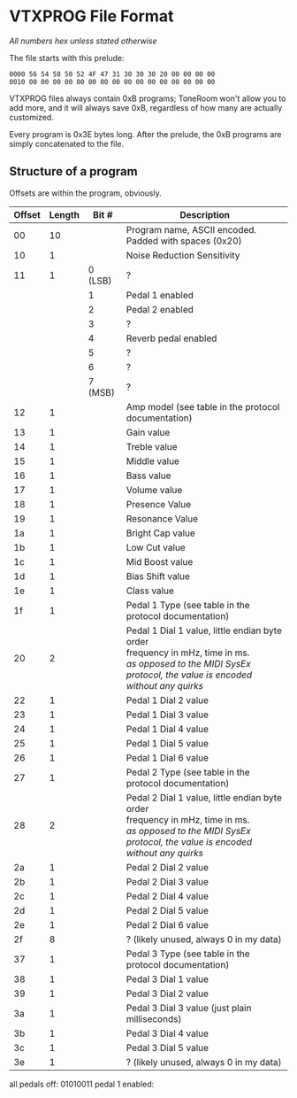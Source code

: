 # VTXPROG File Format

_All numbers hex unless stated otherwise_

The file starts with this prelude:

```
0000 56 54 58 50 52 4F 47 31 30 30 30 20 00 00 00 00
0010 00 00 00 00 00 00 00 00 00 00 00 00 00 00 00 00
```

VTXPROG files always contain 0xB programs; ToneRoom won't
allow you to add more, and it will always save 0xB, regardless
of how many are actually customized.

Every program is 0x3E bytes long. After the prelude,
the 0xB programs are simply concatenated to the file.

## Structure of a program

Offsets are within the program, obviously.

| Offset | Length | Bit #   | Description                                                                                                                                                           |
|--------|--------|---------|-----------------------------------------------------------------------------------------------------------------------------------------------------------------------|
| 00     | 10     |         | Program name, ASCII encoded. Padded with spaces (0x20)                                                                                                                |
| 10     | 1      |         | Noise Reduction Sensitivity                                                                                                                                           |
| 11     | 1      | 0 (LSB) | ?                                                                                                                                                                     |
|        |        | 1       | Pedal 1 enabled                                                                                                                                                       |
|        |        | 2       | Pedal 2 enabled                                                                                                                                                       |
|        |        | 3       | ?                                                                                                                                                                     |
|        |        | 4       | Reverb pedal enabled                                                                                                                                                  |
|        |        | 5       | ?                                                                                                                                                                     |
|        |        | 6       | ?                                                                                                                                                                     |
|        |        | 7 (MSB) | ?                                                                                                                                                                     |
| 12     | 1      |         | Amp model (see table in the protocol documentation)                                                                                                                   |
| 13     | 1      |         | Gain value                                                                                                                                                            | 
| 14     | 1      |         | Treble value                                                                                                                                                          |
| 15     | 1      |         | Middle value                                                                                                                                                          |
| 16     | 1      |         | Bass value                                                                                                                                                            |
| 17     | 1      |         | Volume value                                                                                                                                                          |
| 18     | 1      |         | Presence Value                                                                                                                                                        |
| 19     | 1      |         | Resonance Value                                                                                                                                                       |
| 1a     | 1      |         | Bright Cap value                                                                                                                                                      |
| 1b     | 1      |         | Low Cut value                                                                                                                                                         |
| 1c     | 1      |         | Mid Boost value                                                                                                                                                       |
| 1d     | 1      |         | Bias Shift value                                                                                                                                                      |
| 1e     | 1      |         | Class value                                                                                                                                                           |
| 1f     | 1      |         | Pedal 1 Type (see table in the protocol documentation)                                                                                                                |
| 20     | 2      |         | Pedal 1 Dial 1 value, little endian byte order<br/>frequency in mHz, time in ms.<br/>_as opposed to the MIDI SysEx protocol, the value is encoded without any quirks_ |
| 22     | 1      |         | Pedal 1 Dial 2 value                                                                                                                                                  |
| 23     | 1      |         | Pedal 1 Dial 3 value                                                                                                                                                  |
| 24     | 1      |         | Pedal 1 Dial 4 value                                                                                                                                                  |
| 25     | 1      |         | Pedal 1 Dial 5 value                                                                                                                                                  |
| 26     | 1      |         | Pedal 1 Dial 6 value                                                                                                                                                  |
| 27     | 1      |         | Pedal 2 Type (see table in the protocol documentation)                                                                                                                |
| 28     | 2      |         | Pedal 2 Dial 1 value, little endian byte order<br/>frequency in mHz, time in ms.<br/>_as opposed to the MIDI SysEx protocol, the value is encoded without any quirks_ |
| 2a     | 1      |         | Pedal 2 Dial 2 value                                                                                                                                                  |
| 2b     | 1      |         | Pedal 2 Dial 3 value                                                                                                                                                  |
| 2c     | 1      |         | Pedal 2 Dial 4 value                                                                                                                                                  |
| 2d     | 1      |         | Pedal 2 Dial 5 value                                                                                                                                                  |
| 2e     | 1      |         | Pedal 2 Dial 6 value                                                                                                                                                  |
| 2f     | 8      |         | ? (likely unused, always 0 in my data)                                                                                                                                |
| 37     | 1      |         | Pedal 3 Type (see table in the protocol documentation)                                                                                                                |
| 38     | 1      |         | Pedal 3 Dial 1 value                                                                                                                                                  |
| 39     | 1      |         | Pedal 3 Dial 2 value                                                                                                                                                  |
| 3a     | 1      |         | Pedal 3 Dial 3 value (just plain milliseconds)                                                                                                                        |
| 3b     | 1      |         | Pedal 3 Dial 4 value                                                                                                                                                  |
| 3c     | 1      |         | Pedal 3 Dial 5 value                                                                                                                                                  |
| 3e     | 1      |         | ? (likely unused, always 0 in my data)                                                                                                                                |

all pedals off:  01010011
pedal 1 enabled: 


